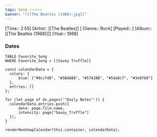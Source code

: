 ```yaml
---
tags: Song ⭐⭐⭐⭐⭐ 
banner: "![[The Beatles (1968).jpg]]"
---
```

[Time:: 2:55]
[Artist:: [[The Beatles]] ]
[Genre:: Rock]
[Played:: ]
[Album:: [[The Beatles (1968)]]]
[Year:: 1968]
### Dates
````dataview
TABLE Favorite_Song
WHERE Favorite_Song = [[Savoy Truffle]]
````
  ```dataviewjs
const calendarData = { 
	colors: { 
		blue: ["#9ccfd8", "#5BAAB8", "#57A1BB", "#5da8c7", "#3e8fb0"] 
	}, 
	entries: [] 
}; 

for (let page of dv.pages('"Daily Notes"')) { 
	calendarData.entries.push({ 
		date: page.file.name, 
		intensity: page["Savoy_Truffle"]
	}); 
} 

renderHeatmapCalendar(this.container, calendarData);
```
